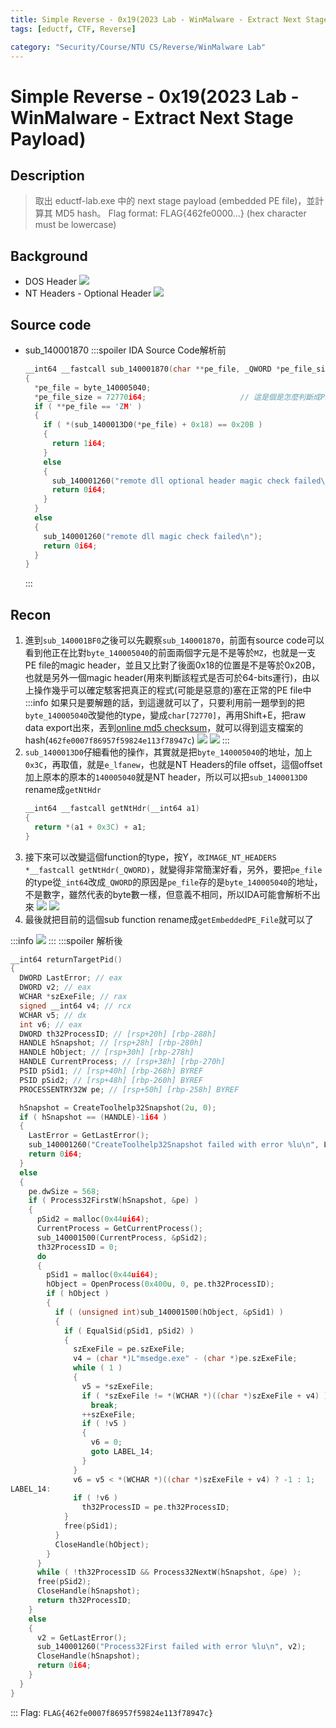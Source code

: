```yaml
---
title: Simple Reverse - 0x19(2023 Lab - WinMalware - Extract Next Stage Payload)
tags: [eductf, CTF, Reverse]

category: "Security/Course/NTU CS/Reverse/WinMalware Lab"
---
```


# Simple Reverse - 0x19(2023 Lab - WinMalware - Extract Next Stage Payload)

## Description
> 取出 eductf-lab.exe 中的 next stage payload (embedded PE file)，並計算其 MD5 hash。
> Flag format: FLAG{462fe0000...} (hex character must be lowercase)

## Background
* DOS Header
    ![](https://hackmd.io/_uploads/HJ9P9gpfp.png)
* NT Headers - Optional Header
    ![](https://hackmd.io/_uploads/SkjNqeazT.png)

## Source code
* sub_140001870
    :::spoiler IDA Source Code解析前
    ```cpp
    __int64 __fastcall sub_140001870(char **pe_file, _QWORD *pe_file_size)
    {
      *pe_file = byte_140005040;
      *pe_file_size = 72770i64;                     // 這是個是怎麼判斷成PE size我也不知道
      if ( **pe_file == 'ZM' )
      {
        if ( *(sub_1400013D0(*pe_file) + 0x18) == 0x20B )
        {
          return 1i64;
        }
        else
        {
          sub_140001260("remote dll optional header magic check failed\n");
          return 0i64;
        }
      }
      else
      {
        sub_140001260("remote dll magic check failed\n");
        return 0i64;
      }
    }
    ```
    :::

## Recon
1. 進到`sub_140001BF0`之後可以先觀察`sub_140001870`，前面有source code可以看到他正在比對`byte_140005040`的前面兩個字元是不是等於`MZ`，也就是一支PE file的magic header，並且又比對了後面0x18的位置是不是等於0x20B，也就是另外一個magic header(用來判斷該程式是否可於64-bits運行)，由以上操作幾乎可以確定駭客把真正的程式(可能是惡意的)塞在正常的PE file中
    :::info
    如果只是要解題的話，到這邊就可以了，只要利用前一題學到的把`byte_140005040`改變他的type，變成`char[72770]`，再用Shift+E，把raw data export出來，丟到[online md5 checksum](https://emn178.github.io/online-tools/md5_checksum.html)，就可以得到這支檔案的hash(`462fe0007f86957f59824e113f78947c`)
    ![](https://hackmd.io/_uploads/SJoeiepGT.png)
    ![](https://hackmd.io/_uploads/rk7SigpGp.png)
    :::
2. `sub_1400013D0`仔細看他的操作，其實就是把`byte_140005040`的地址，加上`0x3C`，再取值，就是`e_lfanew`，也就是NT Headers的file offset，這個offset加上原本的原本的`140005040`就是NT header，所以可以把`sub_1400013D0` rename成`getNtHdr`
    ```cpp
    __int64 __fastcall getNtHdr(__int64 a1)
    {
      return *(a1 + 0x3C) + a1;
    }
    ```
3. 接下來可以改變這個function的type，按Y，`改IMAGE_NT_HEADERS *__fastcall getNtHdr(_QWORD)`，就變得非常簡潔好看，另外，要把`pe_file`的type從`_int64`改成`_QWORD`的原因是`pe_file`存的是`byte_140005040`的地址，不是數字，雖然代表的byte數一樣，但意義不相同，所以IDA可能會解析不出來
    ![](https://hackmd.io/_uploads/ryHl0gaG6.png)
    ![](https://hackmd.io/_uploads/rJniAlaM6.png)
4. 最後就把目前的這個sub function rename成`getEmbeddedPE_File`就可以了

:::info
![](https://hackmd.io/_uploads/HJaNxWpzp.png)
:::
:::spoiler 解析後
```cpp
__int64 returnTargetPid()
{
  DWORD LastError; // eax
  DWORD v2; // eax
  WCHAR *szExeFile; // rax
  signed __int64 v4; // rcx
  WCHAR v5; // dx
  int v6; // eax
  DWORD th32ProcessID; // [rsp+20h] [rbp-288h]
  HANDLE hSnapshot; // [rsp+28h] [rbp-280h]
  HANDLE hObject; // [rsp+30h] [rbp-278h]
  HANDLE CurrentProcess; // [rsp+38h] [rbp-270h]
  PSID pSid1; // [rsp+40h] [rbp-268h] BYREF
  PSID pSid2; // [rsp+48h] [rbp-260h] BYREF
  PROCESSENTRY32W pe; // [rsp+50h] [rbp-258h] BYREF

  hSnapshot = CreateToolhelp32Snapshot(2u, 0);
  if ( hSnapshot == (HANDLE)-1i64 )
  {
    LastError = GetLastError();
    sub_140001260("CreateToolhelp32Snapshot failed with error %lu\n", LastError);
    return 0i64;
  }
  else
  {
    pe.dwSize = 568;
    if ( Process32FirstW(hSnapshot, &pe) )
    {
      pSid2 = malloc(0x44ui64);
      CurrentProcess = GetCurrentProcess();
      sub_140001500(CurrentProcess, &pSid2);
      th32ProcessID = 0;
      do
      {
        pSid1 = malloc(0x44ui64);
        hObject = OpenProcess(0x400u, 0, pe.th32ProcessID);
        if ( hObject )
        {
          if ( (unsigned int)sub_140001500(hObject, &pSid1) )
          {
            if ( EqualSid(pSid1, pSid2) )
            {
              szExeFile = pe.szExeFile;
              v4 = (char *)L"msedge.exe" - (char *)pe.szExeFile;
              while ( 1 )
              {
                v5 = *szExeFile;
                if ( *szExeFile != *(WCHAR *)((char *)szExeFile + v4) )
                  break;
                ++szExeFile;
                if ( !v5 )
                {
                  v6 = 0;
                  goto LABEL_14;
                }
              }
              v6 = v5 < *(WCHAR *)((char *)szExeFile + v4) ? -1 : 1;
LABEL_14:
              if ( !v6 )
                th32ProcessID = pe.th32ProcessID;
            }
            free(pSid1);
          }
          CloseHandle(hObject);
        }
      }
      while ( !th32ProcessID && Process32NextW(hSnapshot, &pe) );
      free(pSid2);
      CloseHandle(hSnapshot);
      return th32ProcessID;
    }
    else
    {
      v2 = GetLastError();
      sub_140001260("Process32First failed with error %lu\n", v2);
      CloseHandle(hSnapshot);
      return 0i64;
    }
  }
}
```
:::
Flag: `FLAG{462fe0007f86957f59824e113f78947c}`
